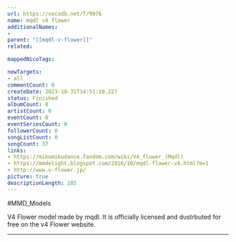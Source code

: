```yaml
---
url: https://vocadb.net/T/9976
name: mqdl v4 flower
additionalNames: 
- 
parent: "[[mqdl-v-flower]]"
related:

mappedNicoTags:

newTargets:
- all
commentCount: 0
createDate: 2023-10-31T14:51:10.227
status: Finished
albumCount: 0
artistCount: 0
eventCount: 0
eventSeriesCount: 0
followerCount: 0
songListCount: 0
songCount: 37
links: 
- https://mikumikudance.fandom.com/wiki/V4_flower_(Mqdl)
- https://mmdelight.blogspot.com/2016/10/mqdl-flower-v4.html?m=1
- http://www.v-flower.jp/
picture: true
descriptionLength: 105
---
```


#MMD_Models

V4 Flower model made by mqdl. It is officially licensed and dustrbuted for free on the v4 Flower website.

---

